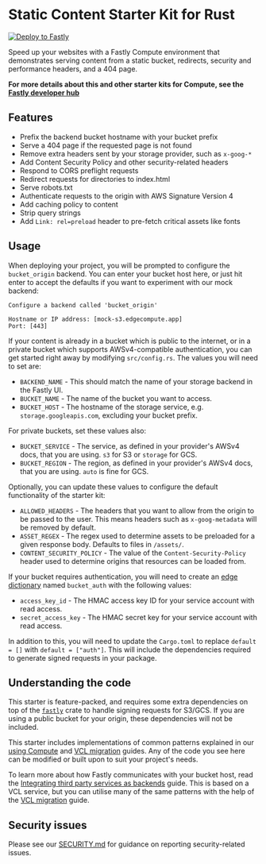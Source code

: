 # Static Content Starter Kit for Rust

[![Deploy to Fastly](https://deploy.edgecompute.app/button)](https://deploy.edgecompute.app/deploy)

Speed up your websites with a Fastly Compute environment that demonstrates serving content from a static bucket, redirects, security and performance headers, and a 404 page.

**For more details about this and other starter kits for Compute, see the [Fastly developer hub](https://developer.fastly.com/solutions/starters)**

## Features

 * Prefix the backend bucket hostname with your bucket prefix
 * Serve a 404 page if the requested page is not found
 * Remove extra headers sent by your storage provider, such as `x-goog-*`
 * Add Content Security Policy and other security-related headers
 * Respond to CORS preflight requests
 * Redirect requests for directories to index.html
 * Serve robots.txt
 * Authenticate requests to the origin with AWS Signature Version 4
 * Add caching policy to content
 * Strip query strings
 * Add `Link: rel=preload` header to pre-fetch critical assets like fonts

## Usage

When deploying your project, you will be prompted to configure the `bucket_origin` backend. You can enter your bucket host here, or just hit enter to accept the defaults if you want to experiment with our mock backend:

```plain
Configure a backend called 'bucket_origin'

Hostname or IP address: [mock-s3.edgecompute.app]
Port: [443]
```

If your content is already in a bucket which is public to the internet, or in a private bucket which supports AWSv4-compatible authentication, you can get started right away by modifying `src/config.rs`. The values you will need to set are:

 * `BACKEND_NAME` - This should match the name of your storage backend in the Fastly UI.
 * `BUCKET_NAME` - The name of the bucket you want to access.
 * `BUCKET_HOST` - The hostname of the storage service, e.g. `storage.googleapis.com`, excluding your bucket prefix.

For private buckets, set these values also:

 * `BUCKET_SERVICE` - The service, as defined in your provider's AWSv4 docs, that you are using. `s3` for S3 or `storage` for GCS.
 * `BUCKET_REGION` - The region, as defined in your provider's AWSv4 docs, that you are using. `auto` is fine for GCS.

Optionally, you can update these values to configure the default functionality of the starter kit:

 * `ALLOWED_HEADERS` - The headers that you want to allow from the origin to be passed to the user. This means headers such as `x-goog-metadata` will be removed by default.
 * `ASSET_REGEX` - The regex used to determine assets to be preloaded for a given response body. Defaults to files in `/assets/`.
 * `CONTENT_SECURITY_POLICY` - The value of the `Content-Security-Policy` header used to determine origins that resources can be loaded from.

If your bucket requires authentication, you will need to create an [edge dictionary](https://docs.fastly.com/en/guides/about-edge-dictionaries) named `bucket_auth` with the following values:

 * `access_key_id` - The HMAC access key ID for your service account with read access.
 * `secret_access_key` - The HMAC secret key for your service account with read access.

 In addition to this, you will need to update the `Cargo.toml` to replace `default = []` with `default = ["auth"]`. This will include the dependencies required to generate signed requests in your package.

## Understanding the code

This starter is feature-packed, and requires some extra dependencies on top of the [`fastly`](https://docs.rs/fastly) crate to handle signing requests for S3/GCS. If you are using a public bucket for your origin, these dependencies will not be included.

This starter includes implementations of common patterns explained in our [using Compute](/learning/compute/rust/) and [VCL migration](/learning/compute/migrate/) guides. Any of the code you see here can be modified or built upon to suit your project's needs.

To learn more about how Fastly communicates with your bucket host, read the [Integrating third party services as backends](https://developer.fastly.com/learning/integrations/backends/) guide. This is based on a VCL service, but you can utilise many of the same patterns with the help of the [VCL migration](/learning/compute/migrate/) guide.

## Security issues

Please see our [SECURITY.md](SECURITY.md) for guidance on reporting security-related issues.

